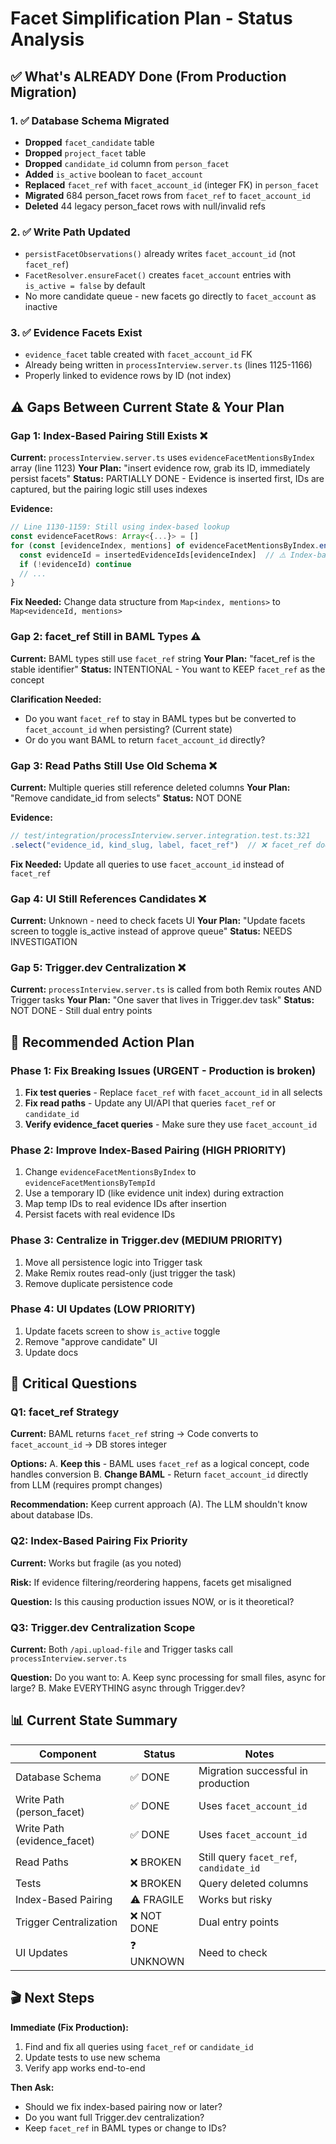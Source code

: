 # Facet Simplification Plan - Status Analysis

## ✅ What's ALREADY Done (From Production Migration)

### 1. ✅ Database Schema Migrated
- **Dropped** `facet_candidate` table
- **Dropped** `project_facet` table  
- **Dropped** `candidate_id` column from `person_facet`
- **Added** `is_active` boolean to `facet_account`
- **Replaced** `facet_ref` with `facet_account_id` (integer FK) in `person_facet`
- **Migrated** 684 person_facet rows from `facet_ref` to `facet_account_id`
- **Deleted** 44 legacy person_facet rows with null/invalid refs

### 2. ✅ Write Path Updated
- `persistFacetObservations()` already writes `facet_account_id` (not `facet_ref`)
- `FacetResolver.ensureFacet()` creates `facet_account` entries with `is_active = false` by default
- No more candidate queue - new facets go directly to `facet_account` as inactive

### 3. ✅ Evidence Facets Exist
- `evidence_facet` table created with `facet_account_id` FK
- Already being written in `processInterview.server.ts` (lines 1125-1166)
- Properly linked to evidence rows by ID (not index)

## ⚠️ Gaps Between Current State & Your Plan

### Gap 1: Index-Based Pairing Still Exists ❌
**Current:** `processInterview.server.ts` uses `evidenceFacetMentionsByIndex` array (line 1123)
**Your Plan:** "insert evidence row, grab its ID, immediately persist facets"
**Status:** PARTIALLY DONE - Evidence is inserted first, IDs are captured, but the pairing logic still uses indexes

**Evidence:**
```typescript
// Line 1130-1159: Still using index-based lookup
const evidenceFacetRows: Array<{...}> = []
for (const [evidenceIndex, mentions] of evidenceFacetMentionsByIndex.entries()) {
  const evidenceId = insertedEvidenceIds[evidenceIndex]  // ⚠️ Index-based
  if (!evidenceId) continue
  // ...
}
```

**Fix Needed:** Change data structure from `Map<index, mentions>` to `Map<evidenceId, mentions>`

### Gap 2: facet_ref Still in BAML Types ⚠️
**Current:** BAML types still use `facet_ref` string
**Your Plan:** "facet_ref is the stable identifier"
**Status:** INTENTIONAL - You want to KEEP `facet_ref` as the concept

**Clarification Needed:** 
- Do you want `facet_ref` to stay in BAML types but be converted to `facet_account_id` when persisting? (Current state)
- Or do you want BAML to return `facet_account_id` directly?

### Gap 3: Read Paths Still Use Old Schema ❌
**Current:** Multiple queries still reference deleted columns
**Your Plan:** "Remove candidate_id from selects"
**Status:** NOT DONE

**Evidence:**
```typescript
// test/integration/processInterview.server.integration.test.ts:321
.select("evidence_id, kind_slug, label, facet_ref")  // ❌ facet_ref doesn't exist anymore
```

**Fix Needed:** Update all queries to use `facet_account_id` instead of `facet_ref`

### Gap 4: UI Still References Candidates ❌
**Current:** Unknown - need to check facets UI
**Your Plan:** "Update facets screen to toggle is_active instead of approve queue"
**Status:** NEEDS INVESTIGATION

### Gap 5: Trigger.dev Centralization ❌
**Current:** `processInterview.server.ts` is called from both Remix routes AND Trigger tasks
**Your Plan:** "One saver that lives in Trigger.dev task"
**Status:** NOT DONE - Still dual entry points

## 🎯 Recommended Action Plan

### Phase 1: Fix Breaking Issues (URGENT - Production is broken)
1. **Fix test queries** - Replace `facet_ref` with `facet_account_id` in all selects
2. **Fix read paths** - Update any UI/API that queries `facet_ref` or `candidate_id`
3. **Verify evidence_facet queries** - Make sure they use `facet_account_id`

### Phase 2: Improve Index-Based Pairing (HIGH PRIORITY)
1. Change `evidenceFacetMentionsByIndex` to `evidenceFacetMentionsByTempId`
2. Use a temporary ID (like evidence unit index) during extraction
3. Map temp IDs to real evidence IDs after insertion
4. Persist facets with real evidence IDs

### Phase 3: Centralize in Trigger.dev (MEDIUM PRIORITY)
1. Move all persistence logic into Trigger task
2. Make Remix routes read-only (just trigger the task)
3. Remove duplicate persistence code

### Phase 4: UI Updates (LOW PRIORITY)
1. Update facets screen to show `is_active` toggle
2. Remove "approve candidate" UI
3. Update docs

## 🚨 Critical Questions

### Q1: facet_ref Strategy
**Current:** BAML returns `facet_ref` string → Code converts to `facet_account_id` → DB stores integer

**Options:**
A. **Keep this** - BAML uses `facet_ref` as a logical concept, code handles conversion
B. **Change BAML** - Return `facet_account_id` directly from LLM (requires prompt changes)

**Recommendation:** Keep current approach (A). The LLM shouldn't know about database IDs.

### Q2: Index-Based Pairing Fix Priority
**Current:** Works but fragile (as you noted)

**Risk:** If evidence filtering/reordering happens, facets get misaligned

**Question:** Is this causing production issues NOW, or is it theoretical?

### Q3: Trigger.dev Centralization Scope
**Current:** Both `/api.upload-file` and Trigger tasks call `processInterview.server.ts`

**Question:** Do you want to:
A. Keep sync processing for small files, async for large?
B. Make EVERYTHING async through Trigger.dev?

## 📊 Current State Summary

| Component | Status | Notes |
|-----------|--------|-------|
| Database Schema | ✅ DONE | Migration successful in production |
| Write Path (person_facet) | ✅ DONE | Uses `facet_account_id` |
| Write Path (evidence_facet) | ✅ DONE | Uses `facet_account_id` |
| Read Paths | ❌ BROKEN | Still query `facet_ref`, `candidate_id` |
| Tests | ❌ BROKEN | Query deleted columns |
| Index-Based Pairing | ⚠️ FRAGILE | Works but risky |
| Trigger Centralization | ❌ NOT DONE | Dual entry points |
| UI Updates | ❓ UNKNOWN | Need to check |

## 🎬 Next Steps

**Immediate (Fix Production):**
1. Find and fix all queries using `facet_ref` or `candidate_id`
2. Update tests to use new schema
3. Verify app works end-to-end

**Then Ask:**
- Should we fix index-based pairing now or later?
- Do you want full Trigger.dev centralization?
- Keep `facet_ref` in BAML types or change to IDs?
